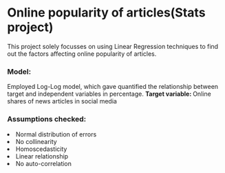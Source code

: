 # Online popularity of articles(Stats project)
This project solely focusses on using Linear Regression techniques to find out the factors affecting online popularity of articles.

### Model:
Employed Log-Log model, which gave quantified the relationship between target and independent variables in percentage.
<strong>Target variable: </strong>Online shares of news articles in social media

### Assumptions checked:
<li>Normal distribution of errors</li>
<li>No collinearity</li>
<li>Homoscedasticity</li>
<li>Linear relationship</li>
<li>No auto-correlation</li>



